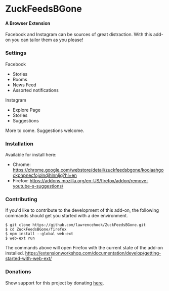 # ZuckFeedsBGone
#### A Browser Extension

Facebook and Instagram can be sources of great distraction. With this add-on you can tailor them as you please!

### Settings
Facebook
- Stories
- Rooms
- News Feed
- Assorted notifications

Instagram
- Explore Page
- Stories
- Suggestions

More to come. Suggestions welcome.

### Installation
Available for install here: 
- Chrome: https://chrome.google.com/webstore/detail/zuckfeedsbgone/kooiaahgockphpnecfojolndjhlnnljg?hl=en
- Firefox: https://addons.mozilla.org/en-US/firefox/addon/remove-youtube-s-suggestions/

### Contributing
If you'd like to contribute to the development of this add-on, the following commands should get you started with a dev environment.

```
$ git clone https://github.com/lawrencehook/ZuckFeedsBGone.git
$ cd ZuckFeedsBGone/firefox
$ npm install --global web-ext
$ web-ext run
```

The commands above will open Firefox with the current state of the add-on installed.
https://extensionworkshop.com/documentation/develop/getting-started-with-web-ext/

### Donations
Show support for this project by donating [here](https://www.paypal.com/cgi-bin/webscr?cmd=_donations&business=FF9K9YD6K6SWG&currency_code=USD&source=url).
